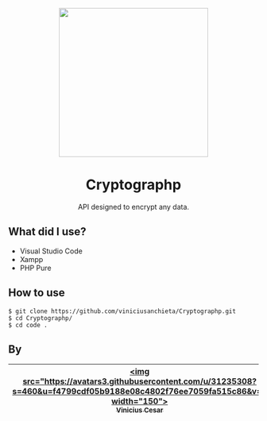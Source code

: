 <p align="center">
    <img src="https://img.icons8.com/nolan/256/password.png" width="300">
</p>

<h1 align="center">Cryptographp</h1>

<p align="center">
  API designed to encrypt any data.
</p>


## What did I use?

 * Visual Studio Code
 * Xampp
 * PHP Pure


## How to use
```
$ git clone https://github.com/viniciusanchieta/Cryptographp.git
$ cd Cryptographp/
$ cd code .
```

## By


| [<img src="https://avatars3.githubusercontent.com/u/31235308?s=460&u=f4799cdf05b9188e08c4802f76ee7059fa515c86&v=4 width="150"><br><sub>Vinicius Cesar</sub>](https://github.com/viniciusanchieta) |
| :---: |

